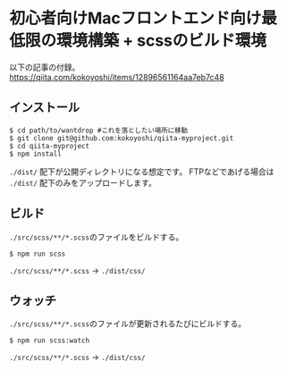 # 初心者向けMacフロントエンド向け最低限の環境構築 + scssのビルド環境
以下の記事の付録。
https://qiita.com/kokoyoshi/items/12896561164aa7eb7c48

## インストール

```shell
$ cd path/to/wantdrop #これを落としたい場所に移動
$ git clone git@github.com:kokoyoshi/qiita-myproject.git
$ cd qiita-myproject
$ npm install
```
`./dist/` 配下が公開ディレクトリになる想定です。
FTPなどであげる場合は `./dist/` 配下のみをアップロードします。

## ビルド

`./src/scss/**/*.scss`のファイルをビルドする。

```shell
$ npm run scss
```

`./src/scss/**/*.scss` -> `./dist/css/`

## ウォッチ

`./src/scss/**/*.scss`のファイルが更新されるたびにビルドする。

```shell
$ npm run scss:watch
```

`./src/scss/**/*.scss` -> `./dist/css/`

